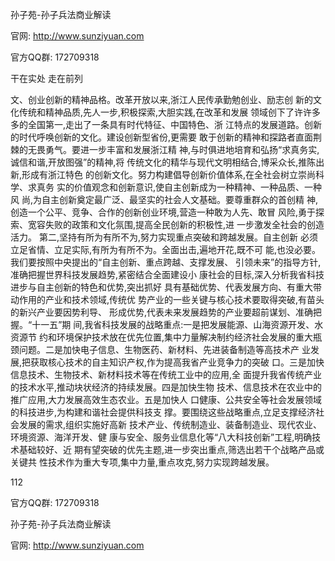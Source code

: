 孙子苑-孙子兵法商业解读

官网: http://www.sunziyuan.com

官方QQ群: 172709318

干在实处 走在前列

文、创业创新的精神品格。改革开放以来,浙江人民传承勤勉创业、励志创
新的文化传统和精神品质,先人一步,积极探索,大胆实践,在改革和发展
领域创下了许许多多的全国第一,走出了一条具有时代特征、中国特色、浙
江特点的发展道路。创新的时代呼唤创新的文化。建设创新型省份,更需要
敢于创新的精神和探路者直面荆棘的无畏勇气。要进一步丰富和发展浙江精
神,与时俱进地培育和弘扬“求真务实,诚信和谐,开放图强”的精神,将
传统文化的精华与现代文明相结合,博采众长,推陈出新,形成有浙江特色
的创新文化。努力构建倡导创新价值体系,在全社会树立崇尚科学、求真务
实的价值观念和创新意识,使自主创新成为一种精神、一种品质、一种风
尚,为自主创新奠定最广泛、最坚实的社会人文基础。要尊重群众的首创精
神,创造一个公平、竞争、合作的创新创业环境,营造一种敢为人先、敢冒
风险,勇于探索、宽容失败的政策和文化氛围,提高全民创新的积极性,进
一步激发全社会的创造活力。
第二,坚持有所为有所不为,努力实现重点突破和跨越发展。自主创新
必须立足省情、立足实际,有所为有所不为。全面出击,遍地开花,既不可
能,也没必要。我们要按照中央提出的“自主创新、重点跨越、支撑发展、
引领未来”的指导方针,准确把握世界科技发展趋势,紧密结合全面建设小
康社会的目标,深入分析我省科技进步与自主创新的特色和优势,突出抓好
具有基础优势、代表发展方向、有重大带动作用的产业和技术领域,传统优
势产业的一些关键与核心技术要取得突破,有苗头的新兴产业要因势利导、
形成优势,代表未来发展趋势的产业要超前谋划、准确把握。“十一五”期
间,我省科技发展的战略重点:一是把发展能源、山海资源开发、水资源节
约和环境保护技术放在优先位置,集中力量解决制约经济社会发展的重大瓶
颈问题。二是加快电子信息、生物医药、新材料、先进装备制造等高技术产
业发展,把获取核心技术的自主知识产权,作为提高我省产业竞争力的突破
口。三是加快信息技术、生物技术、新材料技术等在传统工业中的应用,全
面提升我省传统产业的技术水平,推动块状经济的持续发展。四是加快生物
技术、信息技术在农业中的推广应用,大力发展高效生态农业。五是加快人
口健康、公共安全等社会发展领域的科技进步,为构建和谐社会提供科技支
撑。要围绕这些战略重点,立足支撑经济社会发展的需求,组织实施好高新
技术产业、传统制造业、装备制造业、现代农业、环境资源、海洋开发、健
康与安全、服务业信息化等“八大科技创新”工程,明确技术基础较好、近
期有望突破的优先主题,进一步突出重点,筛选出若干个战略产品或关键共
性技术作为重大专项,集中力量,重点攻克,努力实现跨越发展。

112

官方QQ群: 172709318

孙子苑-孙子兵法商业解读

官网: http://www.sunziyuan.com